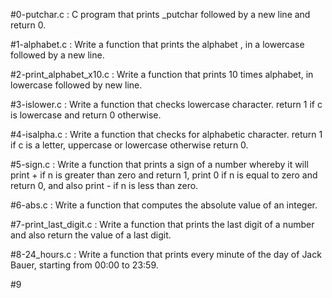 #0-putchar.c : C program that prints _putchar followed by a new line and return 0.

#1-alphabet.c : Write a function that prints the alphabet , in a lowercase followed by a new line.

#2-print_alphabet_x10.c : Write a function that prints 10 times alphabet, in lowercase followed by new line.

#3-islower.c : Write a function that checks lowercase character. return 1 if c is lowercase and return 0 otherwise.

#4-isalpha.c : Write a function that checks for alphabetic character. return 1 if c is a letter, uppercase or lowercase otherwise return 0.

#5-sign.c : Write a function that prints a sign of a number whereby it will print + if n is greater than zero and return 1, print 0 if n is equal to zero and    return 0, and also print - if n is less than zero.

#6-abs.c : Write a function that computes the absolute value of an integer.

#7-print_last_digit.c : Write a function that prints the last digit of a number and also return the value of a last digit.

#8-24_hours.c : Write a function that prints every minute of the day of Jack Bauer, starting from 00:00 to 23:59.

#9
